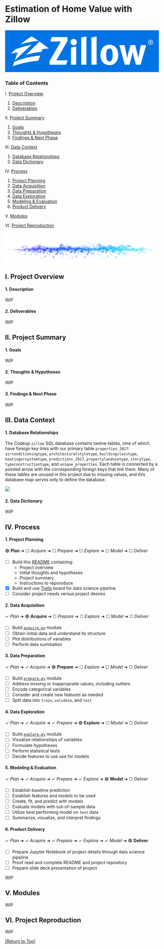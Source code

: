 # Estimation of Home Value with Zillow
![](https://github.com/ray-zapata/project_regression_zillow/blob/main/assets/logo.png)

### Table of Contents

I.   [Project Overview      ](#i-project-overview)
1.   [Description           ](#1-description)
2.   [Deliverables          ](#2-deliverables)

II.  [Project Summary       ](#ii-project-summary)
1.   [Goals                 ](#1-goals)
2.   [Thoughts & Hypotheses ](#2-thoughts--hypotheses)
3.   [Findings & Next Phase ](#3-findings--next-phase)

III. [Data Context          ](#iii-data-context)
1.   [Database Relationships](#1-database-relationships)
2.   [Data Dictionary       ](#2-data-dictionary)

IV.  [Process               ](#iv-process)
1.   [Project Planning      ](#1-project-planning)
2.   [Data Acquisition      ](#2-data-acquisition)
3.   [Data Preparation      ](#3-data-preparation)
4.   [Data Exploration      ](#4-data-exploration)
5.   [Modeling & Evaluation ](#5-modeling--evaluation)
6.   [Product Delivery      ](#6-product-delivery)

V.   [Modules               ](#v-modules)

VI.  [Project Reproduction  ](#vi-project-reproduction)

![](https://github.com/ray-zapata/project_regression_zillow/blob/main/assets/divider.png)

## I. Project Overview

#### 1. Description

WIP

#### 2. Deliverables

WIP

## II. Project Summary

#### 1. Goals

WIP

#### 2. Thoughts & Hypotheses

WIP

#### 3. Findings & Next Phase

WIP

## III. Data Context

#### 1. Database Relationships

The Codeup `zillow` SQL database contains twelve tables, nine of which have foreign key links with our primary table `properties_2017`: `airconditioningtype`, `architecturalstyletype`, `buildingclasstype`, `heatingorsystemtype`, `predictions_2017`, `propertylandusetype`, `storytype`, `typeconstructiontype`, and `unique_properties`. Each table is connected by a pointed arrow with the corresponding foreign keys that link them. Many of these tables are unused in this project due to missing values, and this database map serves only to define the database.

![](https://github.com/ray-zapata/blob/main/assets/databasemap.png)

#### 2. Data Dictionary

WIP

## IV. Process

#### 1. Project Planning
🟢 **Plan** ➜ ☐ _Acquire_ ➜ ☐ _Prepare_ ➜ ☐ _Explore_ ➜ ☐ _Model_ ➜ ☐ _Deliver_

- [ ] Build this [README](#estimation-of-home-value-with-zillow) containing:
    - Project overview
    - Initial thoughts and hypotheses
    - Project summary
    - Instructions to reporoduce
- [x] Build and use [Trello](https://trello.com/b/V0IPaIgF/regression-project) board for data science pipeline
- [ ] Consider project needs versus project desires

#### 2. Data Acquisition
✓ _Plan_ ➜ 🟢 **Acquire** ➜ ☐ _Prepare_ ➜ ☐ _Explore_ ➜ ☐ _Model_ ➜ ☐ _Deliver_

- [ ] Build [`acquire.py`](https://raw.githubusercontent.com/ray-zapata/project_regression_zillow/main/acquire.py) module
- [ ] Obtain initial data and understand its structure
- [ ] Plot distributions of variables
- [ ] Perform data summation

#### 3. Data Preparation
✓ _Plan_ ➜ ✓ _Acquire_ ➜ 🟢 **Prepare** ➜ ☐ _Explore_ ➜ ☐ _Model_ ➜ ☐ _Deliver_

- [ ] Build [`prepare.py`](https://raw.githubusercontent.com/ray-zapata/project_regression_zillow/main/prepare.py) module
- [ ] Address missing or inappropraite values, including outliers
- [ ] Encode categorical variables
- [ ] Consider and create new features as needed
- [ ] Split data into `train`, `validate`, and `test`

#### 4. Data Exploration
✓ _Plan_ ➜ ✓ _Acquire_ ➜ ✓ _Prepare_ ➜ 🟢 **Explore** ➜ ☐ _Model_ ➜ ☐ _Deliver_

- [ ] Build [`explore.py`](https://raw.githubusercontent.com/ray-zapata/project_regression_zillow/main/explore.py) module
- [ ] Visualize relationships of variables
- [ ] Formulate hypotheses
- [ ] Perform statistical tests
- [ ] Decide features to use use for models

#### 5. Modeling & Evaluation
✓ _Plan_ ➜ ✓ _Acquire_ ➜ ✓ _Prepare_ ➜ ✓ _Explore_ ➜ 🟢 **Model** ➜ ☐ _Deliver_

- [ ] Establish baseline prediction
- [ ] Establish features and models to be used
- [ ] Create, fit, and predict with models
- [ ] Evaluate models with out-of-sample data
- [ ] Utilize best performing model on `test` data
- [ ] Summarize, visualize, and interpret findings

#### 6. Product Delivery
✓ _Plan_ ➜ ✓ _Acquire_ ➜ ✓ _Prepare_ ➜ ✓ _Explore_ ➜ ✓ _Model_ ➜ 🟢 **Deliver**
- [ ] Prepare Jupyter Notebook of project details through data science pipeline
- [ ] Proof read and complete README and project repository
- [ ] Prepare slide deck presentation of project

WIP

## V. Modules

WIP

## VI. Project Reproduction

WIP

[[Return to Top]](#estimation-of-home-value-with-zillow)

